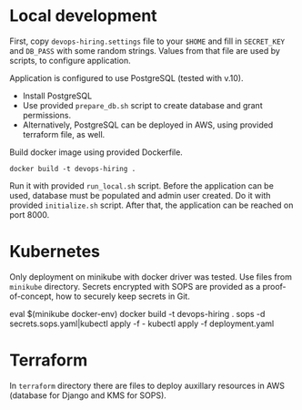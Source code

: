 Local development
========================

First, copy `devops-hiring.settings` file to your `$HOME` and fill in `SECRET_KEY` and `DB_PASS` with some random strings. Values from that file are used by scripts, to configure application.

Application is configured to use PostgreSQL (tested with v.10). 

* Install PostgreSQL
* Use provided `prepare_db.sh` script to create database and grant permissions.
* Alternatively, PostgreSQL can be deployed in AWS, using provided terraform file, as well.

Build docker image using provided Dockerfile.

`docker build -t devops-hiring .`

Run it with provided `run_local.sh` script. Before the application can be used, database must be populated and admin user created. Do it with provided `initialize.sh` script. After that, the application can be reached on port 8000.


Kubernetes
=========================


Only deployment on minikube with docker driver was tested. Use files from `minikube` directory. Secrets encrypted with SOPS are provided as a proof-of-concept, how to securely keep secrets in Git.  

eval $(minikube docker-env) 
docker build -t devops-hiring .
sops -d secrets.sops.yaml|kubectl apply -f -
kubectl apply -f deployment.yaml


Terraform
==========================
In `terraform` directory there are files to deploy auxillary resources in AWS (database for Django and KMS for SOPS).

